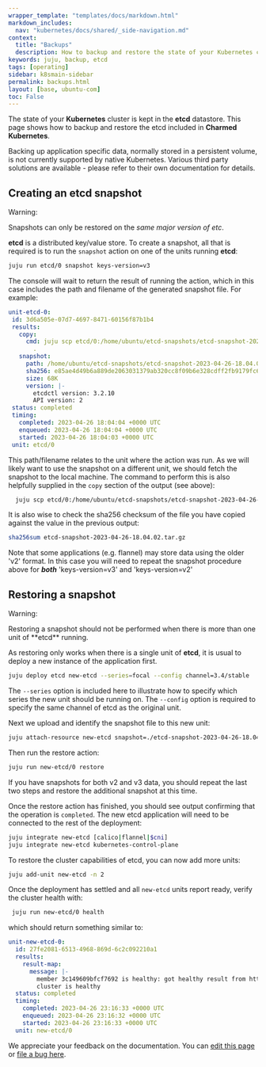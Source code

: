 ```yaml
---
wrapper_template: "templates/docs/markdown.html"
markdown_includes:
  nav: "kubernetes/docs/shared/_side-navigation.md"
context:
  title: "Backups"
  description: How to backup and restore the state of your Kubernetes cluster in the etcd datastore.
keywords: juju, backup, etcd
tags: [operating]
sidebar: k8smain-sidebar
permalink: backups.html
layout: [base, ubuntu-com]
toc: False
---
```


The state of your **Kubernetes** cluster is kept in the **etcd** datastore.
This page shows how to backup and restore the etcd included in
**Charmed Kubernetes**.

Backing up application specific data, normally stored in a persistent volume, is not currently supported
by native Kubernetes. Various third party solutions are available - please refer to their own
documentation for details.

## Creating an **etcd** snapshot

<div class="p-notification--caution is-inline">
  <div markdown="1" class="p-notification__content">
    <span class="p-notification__title">Warning:</span>
    <p class="p-notification__message">Snapshots can only be restored on the <em>same major version of etc</em>.</p>
  </div>
</div>

**etcd** is a distributed key/value store. To create a snapshot, all that is required is to run the
`snapshot` action on one of the units running **etcd**:

```bash
juju run etcd/0 snapshot keys-version=v3
```

The console will wait to return the result of running the action, which in this case includes the path and filename of the generated snapshot file. For example:

```yaml
unit-etcd-0:
 id: 3d6a505e-07d7-4697-8471-60156f87b1b4
 results:
   copy:
     cmd: juju scp etcd/0:/home/ubuntu/etcd-snapshots/etcd-snapshot-2023-04-26-18.04.02.tar.gz
       .
   snapshot:
     path: /home/ubuntu/etcd-snapshots/etcd-snapshot-2023-04-26-18.04.02.tar.gz
     sha256: e85ae4d49b6a889de2063031379ab320cc8f09b6e328cdff2fb9179fc641eee9
     size: 68K
     version: |-
       etcdctl version: 3.2.10
       API version: 2
 status: completed
 timing:
   completed: 2023-04-26 18:04:04 +0000 UTC
   enqueued: 2023-04-26 18:04:04 +0000 UTC
   started: 2023-04-26 18:04:03 +0000 UTC
 unit: etcd/0
```

This path/filename relates to the unit where the action was run. As we will likely want to use the snapshot on a different unit, we should fetch the snapshot to the local machine. The command to perform this is also helpfully supplied in the `copy` section of the output (see above):

```bash
  juju scp etcd/0:/home/ubuntu/etcd-snapshots/etcd-snapshot-2023-04-26-18.04.02.tar.gz .
```

It is also wise to check the sha256 checksum of the file you have copied
against the value in the previous output:

```bash
sha256sum etcd-snapshot-2023-04-26-18.04.02.tar.gz
```

Note that some applications (e.g. flannel) may store data using the older 'v2' format. In this case you will need to repeat the snapshot procedure above for ***both*** 'keys-version=v3' and 'keys-version=v2'

## Restoring a snapshot

<div class="p-notification--caution is-inline">
  <div markdown="1" class="p-notification__content">
    <span class="p-notification__title">Warning:</span>
    <p class="p-notification__message">Restoring a snapshot should not be performed when there is more than one unit of **etcd** running.
  </p>
 </div>
</div>

As restoring only works when there is a single unit of **etcd**, it is usual to deploy a new instance of the application first.

```bash
juju deploy etcd new-etcd --series=focal --config channel=3.4/stable
```

The `--series` option is included here to illustrate how to specify which series the new unit should be running on.
The `--config` option is required to specify the same channel of etcd as the original unit.

Next we upload and identify the snapshot file to this new unit:

```bash
juju attach-resource new-etcd snapshot=./etcd-snapshot-2023-04-26-18.04.02.tar.gz
```

Then run the restore action:

```bash
juju run new-etcd/0 restore
```

If you have snapshots for both v2 and v3 data, you should repeat the last two steps and restore the additional snapshot at this time.

Once the restore action has finished, you should see output confirming that the operation is `completed`. The new etcd application will need to be connected to the rest of the deployment:

```bash
juju integrate new-etcd [calico|flannel|$cni]
juju integrate new-etcd kubernetes-control-plane
```

To restore the cluster capabilities of etcd, you can now add more units:

```bash
juju add-unit new-etcd -n 2
```

Once the deployment has settled and all `new-etcd` units report ready, verify the cluster health with:

```bash
 juju run new-etcd/0 health
```

which should return something similar to:

```yaml
unit-new-etcd-0:
  id: 27fe2081-6513-4968-869d-6c2c092210a1
  results:
    result-map:
      message: |-
        member 3c149609bfcf7692 is healthy: got healthy result from https://172.31.18.7:2379
        cluster is healthy
  status: completed
  timing:
    completed: 2023-04-26 23:16:33 +0000 UTC
    enqueued: 2023-04-26 23:16:32 +0000 UTC
    started: 2023-04-26 23:16:33 +0000 UTC
  unit: new-etcd/0
```

<!-- FEEDBACK -->
<div class="p-notification--information">
  <div class="p-notification__content">
    <p class="p-notification__message">We appreciate your feedback on the documentation. You can
    <a href="https://github.com/charmed-kubernetes/kubernetes-docs/edit/main/pages/k8s/backups.md" >edit this page</a>
    or
    <a href="https://github.com/charmed-kubernetes/kubernetes-docs/issues/new" >file a bug here</a>.</p>
  </div>
</div>
